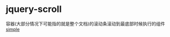 # jquery-scroll
容器(大部分情况下可能指的就是整个文档)的滚动条滚动到最底部时候执行的组件
[simple](https://liyongleihf2006.github.io/jquery-scroll/)
